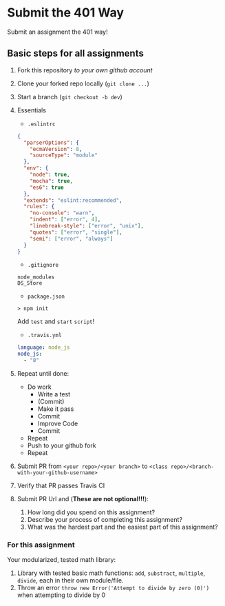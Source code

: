 Submit the 401 Way
===

Submit an assignment the 401 way!

## Basic steps for all assignments

1. Fork this repository _to your own github account_
1. Clone your forked repo locally (`git clone ...`)
1. Start a branch (`git checkout -b dev`)
1. Essentials
    * `.eslintrc`
    
    ```json
    {
      "parserOptions": {
        "ecmaVersion": 8,
        "sourceType": "module"
      },
      "env": {
        "node": true,
        "mocha": true,
        "es6": true
      },
      "extends": "eslint:recommended",
      "rules": {
        "no-console": "warn",
        "indent": ["error", 4],
        "linebreak-style": ["error", "unix"],
        "quotes": ["error", "single"],
        "semi": ["error", "always"]
      }
    }
    ```
    
    * `.gitignore`
    
    ```
    node_modules
    DS_Store
    ```
    
    * `package.json`
    
    ```
    > npm init
    ```
    
    Add `test` and `start` `script`!

    * `.travis.yml`
    
    ```yaml
    language: node_js
    node_js:
      - "8"
    ```
    
1. Repeat until done:
    * Do work
      * Write a test
      * (Commit)
      * Make it pass
      * Commit
      * Improve Code
      * Commit
    * Repeat
    * Push to your github fork
    * Repeat
    
1. Submit PR from `<your repo>/<your branch>` to `<class repo>/<branch-with-your-github-username>`
1. Verify that PR passes Travis CI
1. Submit PR Url and (**These are not optional!!!**):
    1. How long did you spend on this assignment?
    2. Describe your process of completing this assignment?
    2. What was the hardest part and the easiest part of this assignment?

### For this assignment

Your modularized, tested math library:

1. Library with tested basic math functions: `add`, `substract`, `multiple`, `divide`, each
in their own module/file.
1. Throw an error `throw new Error('Attempt to divide by zero (0)')` when attempting to divide by 0
